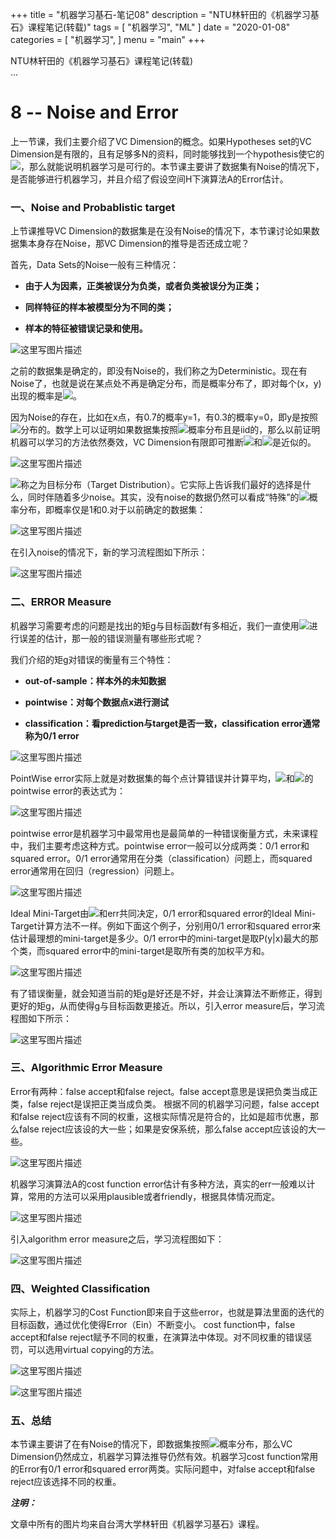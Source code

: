 +++
title = "机器学习基石-笔记08"
description = "NTU林轩田的《机器学习基石》课程笔记(转载)"
tags = [
    "机器学习", "ML"
]
date = "2020-01-08"
categories = [
    "机器学习",
]
menu = "main"
+++

NTU林轩田的《机器学习基石》课程笔记(转载) <br>
...

# 8 -- Noise and Error

上一节课，我们主要介绍了VC Dimension的概念。如果Hypotheses set的VC Dimension是有限的，且有足够多N的资料，同时能够找到一个hypothesis使它的![](../../pic/ML/3f9b919897da6adfb854d4b7516bde39.jpg)，那么就能说明机器学习是可行的。本节课主要讲了数据集有Noise的情况下，是否能够进行机器学习，并且介绍了假设空间H下演算法A的Error估计。

### **一、Noise and Probablistic target**

上节课推导VC Dimension的数据集是在没有Noise的情况下，本节课讨论如果数据集本身存在Noise，那VC Dimension的推导是否还成立呢？

首先，Data Sets的Noise一般有三种情况：

*   **由于人为因素，正类被误分为负类，或者负类被误分为正类；**

*   **同样特征的样本被模型分为不同的类；**

*   **样本的特征被错误记录和使用。**

![这里写图片描述](../../pic/ML/4c9a1892e76d6e495adf33ea3aefa6f8.jpg)

之前的数据集是确定的，即没有Noise的，我们称之为Deterministic。现在有Noise了，也就是说在某点处不再是确定分布，而是概率分布了，即对每个(x，y)出现的概率是![](../../pic/ML/12d12c819c2467c289e4a700f3623212.jpg)。

因为Noise的存在，比如在x点，有0.7的概率y=1，有0.3的概率y=0，即y是按照![](../../pic/ML/12d12c819c2467c289e4a700f3623212.jpg)分布的。数学上可以证明如果数据集按照![](../../pic/ML/12d12c819c2467c289e4a700f3623212.jpg)概率分布且是iid的，那么以前证明机器可以学习的方法依然奏效，VC Dimension有限即可推断![](../../pic/ML/719cb690171fbdd7415aa6085c0b4b68.jpg)和![](../../pic/ML/6bbd5053ee6227f783df8773f0f9264a.jpg)是近似的。

![这里写图片描述](../../pic/ML/66c7bf35e055d26d9d4d717c9a551baf.jpg)

![](../../pic/ML/12d12c819c2467c289e4a700f3623212.jpg)称之为目标分布（Target Distribution）。它实际上告诉我们最好的选择是什么，同时伴随着多少noise。其实，没有noise的数据仍然可以看成“特殊”的![](../../pic/ML/12d12c819c2467c289e4a700f3623212.jpg)概率分布，即概率仅是1和0.对于以前确定的数据集：

![这里写图片描述](../../pic/ML/e02323671eeb29acd0c899755082c731.jpg)

在引入noise的情况下，新的学习流程图如下所示：

![这里写图片描述](../../pic/ML/42294271589ff348f2f12ae827fc9e1a.jpg)

### **二、ERROR Measure**

机器学习需要考虑的问题是找出的矩g与目标函数f有多相近，我们一直使用![](../../pic/ML/6351a210e7296714df1442ef4e184cec.jpg)进行误差的估计，那一般的错误测量有哪些形式呢？

我们介绍的矩g对错误的衡量有三个特性：

*   **out-of-sample：样本外的未知数据**

*   **pointwise：对每个数据点x进行测试**

*   **classification：看prediction与target是否一致，classification error通常称为0/1 error**

![这里写图片描述](../../pic/ML/3f229952e5a8f34c47b6589210f89d64.jpg)

PointWise error实际上就是对数据集的每个点计算错误并计算平均，![](../../pic/ML/719cb690171fbdd7415aa6085c0b4b68.jpg)和![](../../pic/ML/6bbd5053ee6227f783df8773f0f9264a.jpg)的pointwise error的表达式为：

![这里写图片描述](../../pic/ML/957e433a36b59985b512793f0428cf4f.jpg)

pointwise error是机器学习中最常用也是最简单的一种错误衡量方式，未来课程中，我们主要考虑这种方式。pointwise error一般可以分成两类：0/1 error和squared error。0/1 error通常用在分类（classification）问题上，而squared error通常用在回归（regression）问题上。

![这里写图片描述](../../pic/ML/f731d065e6e70a4fdce5f1e4c5d4d595.jpg)

Ideal Mini-Target由![](../../pic/ML/12d12c819c2467c289e4a700f3623212.jpg)和err共同决定，0/1 error和squared error的Ideal Mini-Target计算方法不一样。例如下面这个例子，分别用0/1 error和squared error来估计最理想的mini-target是多少。0/1 error中的mini-target是取P(y|x)最大的那个类，而squared error中的mini-target是取所有类的加权平方和。

![这里写图片描述](../../pic/ML/b0662d287b1cc9bcb80e114c28395d35.jpg)

有了错误衡量，就会知道当前的矩g是好还是不好，并会让演算法不断修正，得到更好的矩g，从而使得g与目标函数更接近。所以，引入error measure后，学习流程图如下所示：

![这里写图片描述](../../pic/ML/b128d02e9f95b0547a0fc9a18f917da1.jpg)

### **三、Algorithmic Error Measure**

Error有两种：false accept和false reject。false accept意思是误把负类当成正类，false reject是误把正类当成负类。 根据不同的机器学习问题，false accept和false reject应该有不同的权重，这根实际情况是符合的，比如是超市优惠，那么false reject应该设的大一些；如果是安保系统，那么false accept应该设的大一些。

![这里写图片描述](../../pic/ML/974807506c5372a2b9f110fbdc400d3a.jpg)

机器学习演算法A的cost function error估计有多种方法，真实的err一般难以计算，常用的方法可以采用plausible或者friendly，根据具体情况而定。

![这里写图片描述](../../pic/ML/025babd803f88f4853938e41e8a8760b.jpg)

引入algorithm error measure之后，学习流程图如下：

![这里写图片描述](../../pic/ML/9372381d33584d56600ab575c309b396.jpg)

### **四、Weighted Classification**

实际上，机器学习的Cost Function即来自于这些error，也就是算法里面的迭代的目标函数，通过优化使得Error（Ein）不断变小。
cost function中，false accept和false reject赋予不同的权重，在演算法中体现。对不同权重的错误惩罚，可以选用virtual copying的方法。

![这里写图片描述](../../pic/ML/40a94eee7b2d4e550d9af8d1d161e13b.jpg)

![这里写图片描述](../../pic/ML/833bdaad78d2e0081c2546e66738a10f.jpg)

### **五、总结**

本节课主要讲了在有Noise的情况下，即数据集按照![](../../pic/ML/12d12c819c2467c289e4a700f3623212.jpg)概率分布，那么VC Dimension仍然成立，机器学习算法推导仍然有效。机器学习cost function常用的Error有0/1 error和squared error两类。实际问题中，对false accept和false reject应该选择不同的权重。

**_注明：_**

文章中所有的图片均来自台湾大学林轩田《机器学习基石》课程。
